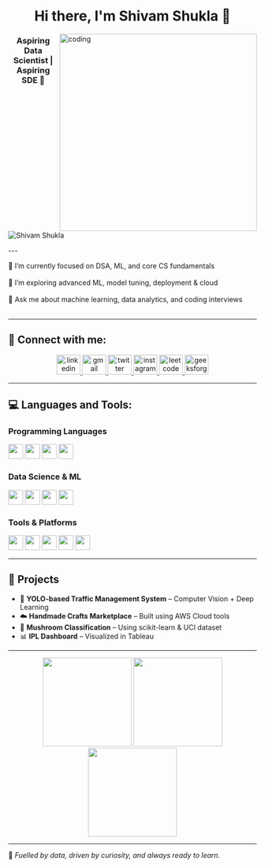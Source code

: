<h1 align="center">Hi there, I'm Shivam Shukla 👋</h1>

<img align="right" alt="coding" width="400" src="https://media0.giphy.com/media/v1.Y2lkPTc5MGI3NjExZm1lYmFrdTV6M21lb2N0cWxxazIzbzg2cTB3NTRtOWhrY3cxa3d0ZCZlcD12MV9pbnRlcm5hbF9naWZfYnlfaWQmY3Q9Zw/f3iwJFOVOwuy7K6FFw/giphy.gif">

<h3 align="center">Aspiring Data Scientist | Aspiring SDE 🚀</h3>
<p align="left"> <img src="https://komarev.com/ghpvc/?username=Shivam-Shukl&label=Profile%20views&color=0e75b6&style=flat" alt="Shivam Shukla" /> </p>
---

<p align="left">
🔭 I’m currently focused on DSA, ML, and core CS fundamentals<br><br>
🌱 I’m exploring advanced ML, model tuning, deployment & cloud<br><br>
💬 Ask me about machine learning, data analytics, and coding interviews<br><br>

</p>

---



<h2 align="left">🔗 Connect with me:</h2>

<div align="center">
  <a href="https://www.linkedin.com/in/shivam-shukla-a462b3223" target="_blank">
    <img src="https://raw.githubusercontent.com/maurodesouza/profile-readme-generator/master/src/assets/icons/social/linkedin/default.svg" width="48" height="40" alt="linkedin logo"  />
  </a>
  <a href="mailto:shivamshuklass661@gmail.com" target="_blank">
    <img src="https://raw.githubusercontent.com/maurodesouza/profile-readme-generator/master/src/assets/icons/social/gmail/default.svg" width="48" height="40" alt="gmail logo"  />
  </a>
  <a href="https://x.com/sri_bhanu_shiva" target="_blank">
    <img src="https://raw.githubusercontent.com/maurodesouza/profile-readme-generator/master/src/assets/icons/social/twitter/default.svg" width="48" height="40" alt="twitter logo"  />
  </a>
  <a href="https://www.instagram.com/sri_bhanu_shivam" target="_blank">
    <img src="https://raw.githubusercontent.com/maurodesouza/profile-readme-generator/master/src/assets/icons/social/instagram/default.svg" width="48" height="40" alt="instagram logo" />
  </a>
  <!-- Added LeetCode -->
  <a href="https://leetcode.com/u/Rockstar_shivam/" target="_blank">
    <img src="https://upload.wikimedia.org/wikipedia/commons/1/19/LeetCode_logo_black.png" width="48" height="40" alt="leetcode logo" style="object-fit: contain;"/>
  </a>
  <!-- Added GeeksforGeeks -->
  <a href="https://www.geeksforgeeks.org/user/sri_bhanu_shivam/" target="_blank">
    <img src="https://media.geeksforgeeks.org/wp-content/cdn-uploads/gfg_200X200.png" width="48" height="40" alt="geeksforgeeks logo" style="object-fit: contain;"/>
  </a>
</div>



---

<h2 align="left">💻 Languages and Tools:</h2>

<h3>Programming Languages</h3>
<div align="left">
  <img src="https://cdn.jsdelivr.net/gh/devicons/devicon/icons/java/java-original.svg" height="30" />
  <img src="https://cdn.jsdelivr.net/gh/devicons/devicon/icons/python/python-original.svg" height="30" />
  <img src="https://cdn.jsdelivr.net/gh/devicons/devicon/icons/cplusplus/cplusplus-original.svg" height="30" />
  <img src="https://cdn.jsdelivr.net/gh/devicons/devicon/icons/sqlite/sqlite-original.svg" height="30" />
</div>

<h3>Data Science & ML</h3>
<div align="left">
  <img src="https://cdn.jsdelivr.net/gh/devicons/devicon/icons/jupyter/jupyter-original.svg" height="30" />
  <img src="https://cdn.jsdelivr.net/gh/devicons/devicon/icons/numpy/numpy-original.svg" height="30" />
  <img src="https://cdn.jsdelivr.net/gh/devicons/devicon/icons/pandas/pandas-original.svg" height="30" />
  <img src="https://cdn.jsdelivr.net/gh/devicons/devicon/icons/scikit-learn/scikit-learn-original.svg" height="30" />
</div>

<h3>Tools & Platforms</h3>
<div align="left">
  <img src="https://cdn.jsdelivr.net/gh/devicons/devicon/icons/vscode/vscode-original.svg" height="30" />
  <img src="https://cdn.jsdelivr.net/gh/devicons/devicon/icons/github/github-original.svg" height="30" />
  <img src="https://cdn.jsdelivr.net/gh/devicons/devicon/icons/git/git-original.svg" height="30" />
  <img src="https://cdn.jsdelivr.net/gh/devicons/devicon/icons/anaconda/anaconda-original.svg" height="30" />
  <img src="https://cdn.jsdelivr.net/gh/devicons/devicon/icons/aws/aws-original.svg" height="30" />
</div>

---

<h2>📂 Projects</h2>

- 🧠 **YOLO-based Traffic Management System** – Computer Vision + Deep Learning  
- ☁️ **Handmade Crafts Marketplace** – Built using AWS Cloud tools  
- 🧪 **Mushroom Classification** – Using scikit-learn & UCI dataset  
- 📊 **IPL Dashboard** – Visualized in Tableau

---

<div align="center">
  <!-- GitHub Stats -->
  <img src="https://github-readme-stats.vercel.app/api?username=Shivam-Shukl&show_icons=true&theme=dracula" height="180" />
  
  <!-- GitHub Streak Stats -->
  <img src="https://streak-stats.demolab.com?user=Shivam-Shukl&theme=dracula&hide_border=false&locale=en" height="180" />
  
  <!-- Top Languages -->
  <img src="https://github-readme-stats.vercel.app/api/top-langs/?username=Shivam-Shukl&layout=compact&theme=dracula" height="180" />
</div>


---

🌟 *Fuelled by data, driven by curiosity, and always ready to learn.*
